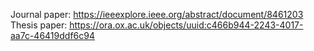 Journal paper: https://ieeexplore.ieee.org/abstract/document/8461203
Thesis paper: https://ora.ox.ac.uk/objects/uuid:c466b944-2243-4017-aa7c-46419ddf6c94